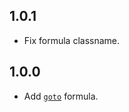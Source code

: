 ## 1.0.1
* Fix formula classname.

## 1.0.0
* Add [`goto`](https://github.com/haensl/goto) formula.
